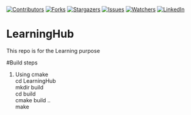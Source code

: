 [![Contributors][contributors-shield]][contributors-url]
[![Forks][forks-shield]][forks-url]
[![Stargazers][stargazers-shield]][stargazers-url]
[![Issues][issues-shield]][issues-url]
[![Watchers][watchers-shield]][watchers-url]
[![LinkedIn][linkedin-shield]][linkedin-url]

[contributors-shield]: https://img.shields.io/github/contributors/jignesh-kumar/LearningHub.svg?style=for-the-badge
[contributors-url]: https://github.com/jignesh-kumar/LearningHub/graphs/contributors
[forks-shield]: https://img.shields.io/github/forks/jignesh-kumar/LearningHub.svg?style=for-the-badge
[forks-url]: https://github.com/jignesh-kumar/LearningHub/network/members
[stargazers-shield]: https://img.shields.io/github/stars/jignesh-kumar/LearningHub.svg?style=for-the-badge
[stargazers-url]: https://github.com/jignesh-kumar/LearningHub/stargazers
[issues-shield]: https://img.shields.io/github/issues/jignesh-kumar/LearningHub.svg?style=for-the-badge
[issues-url]: https://github.com/jignesh-kumar/LearningHub/issues
[watchers-shield]: https://img.shields.io/github/watchers/jignesh-kumar/LearningHub.svg?style=for-the-badge
[watchers-url]: https://github.com/jignesh-kumar/LearningHub/watchers
[linkedin-shield]: https://img.shields.io/badge/-LinkedIn-black.svg?style=for-the-badge&logo=linkedin&colorB=555
[linkedin-url]: https://www.linkedin.com/in/jigneshkumar-vadaviya/


# LearningHub
This repo is for the Learning purpose

#Build steps
1. Using cmake<br />
  cd LearningHub<br />
  mkdir build<br />
  cd build<br />
  cmake build ..<br />
  make<br />
